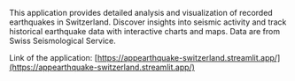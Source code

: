 This application provides detailed analysis and visualization of recorded earthquakes in Switzerland. Discover insights into seismic activity and track historical earthquake data with interactive charts and maps.
Data are from Swiss Seismological Service.

Link of the application: [https://appearthquake-switzerland.streamlit.app/](https://appearthquake-switzerland.streamlit.app/)
